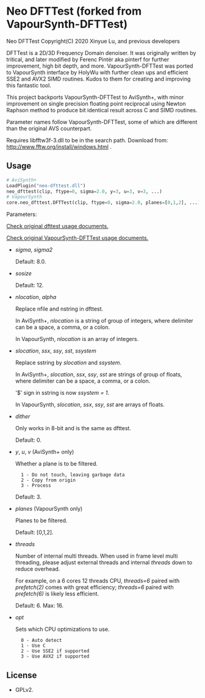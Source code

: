 # Neo DFTTest (forked from VapourSynth-DFTTest)

Neo DFTTest Copyright(C) 2020 Xinyue Lu, and previous developers

DFTTest is a 2D/3D Frequency Domain denoiser. It was originally written by tritical, and later modified by Ferenc Pintér aka pinterf for further improvement, high bit depth, and more. VapourSynth-DFTTest was ported to VapourSynth interface by HolyWu with further clean ups and efficient SSE2 and AVX2 SIMD routines. Kudos to them for creating and improving this fantastic tool.

This project backports VapourSynth-DFTTest to AviSynth+, with minor improvement on single precision floating point reciprocal using Newton Raphson method to produce bit identical result across C and SIMD routines.

Parameter names follow VapourSynth-DFTTest, some of which are different than the original AVS counterpart.

Requires libfftw3f-3.dll to be in the search path. Download from: http://www.fftw.org/install/windows.html .

## Usage

```python
# AviSynth+
LoadPlugin("neo-dfttest.dll")
neo_dfttest(clip, ftype=0, sigma=2.0, y=3, u=3, v=3, ...)
# VapourSynth
core.neo_dfttest.DFTTest(clip, ftype=0, sigma=2.0, planes=[0,1,2], ...)
```

Parameters:

[Check original dfttest usage documents.](https://github.com/pinterf/dfttest/blob/master/dfttest%20-%20README.txt)

[Check original VapourSynth-DFTTest usage documents.](https://github.com/HomeOfVapourSynthEvolution/VapourSynth-DFTTest/blob/master/README.md)

- *sigma*, *sigma2*

    Default: 8.0.

- *sosize*

    Default: 12.

- *nlocation*, *alpha*

    Replace nfile and nstring in dfttest.

    In AviSynth+, *nlocation* is a string of group of integers, where delimiter can be a space, a comma, or a colon.

    In VapourSynth, *nlocation* is an array of integers.

- *slocation*, *ssx*, *ssy*, *sst*, *ssystem*

    Replace sstring by *slocation* and *ssystem*.

    In AviSynth+, *slocation*, *ssx*, *ssy*, *sst* are strings of group of floats, where delimiter can be a space, a comma, or a colon.

    '$' sign in sstring is now *ssystem = 1*.

    In VapourSynth, *slocation*, *ssx*, *ssy*, *sst* are arrays of floats.

- *dither*

    Only works in 8-bit and is the same as dfttest.

    Default: 0.

- *y*, *u*, *v* (AviSynth+ only)

    Whether a plane is to be filtered.

        1 - Do not touch, leaving garbage data
        2 - Copy from origin
        3 - Process

    Default: 3.

- *planes* (VapourSynth only)

    Planes to be filtered.

    Default: [0,1,2].

- *threads*

    Number of internal multi threads. When used in frame level multi threading, please adjust external threads and internal *threads* down to reduce overhead.

    For example, on a 6 cores 12 threads CPU, *threads=6* paired with *prefetch(2)* comes with great efficiency; *threads=6* paired with *prefetch(6)* is likely less efficient.

    Default: 6. Max: 16.

- *opt*

    Sets which CPU optimizations to use.

        0 - Auto detect
        1 - Use C
        2 - Use SSE2 if supported
        3 - Use AVX2 if supported

## License

* GPLv2.
